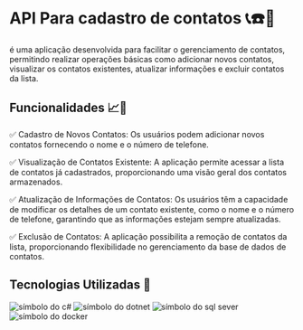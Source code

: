 # API Para cadastro de contatos 📞☎️📕

é uma aplicação desenvolvida para facilitar o gerenciamento de contatos, permitindo realizar operações básicas como adicionar novos contatos, visualizar os contatos existentes, atualizar informações e excluir contatos da lista.

## Funcionalidades 📈🚀

✅ Cadastro de Novos Contatos: Os usuários podem adicionar novos contatos fornecendo o nome e o número de telefone.

✅ Visualização de Contatos Existente: A aplicação permite acessar a lista de contatos já cadastrados, proporcionando uma visão geral dos contatos armazenados.

✅ Atualização de Informações de Contatos: Os usuários têm a capacidade de modificar os detalhes de um contato existente, como o nome e o número de telefone, garantindo que as informações estejam sempre atualizadas.

✅ Exclusão de Contatos: A aplicação possibilita a remoção de contatos da lista, proporcionando flexibilidade no gerenciamento da base de dados de contatos.

## Tecnologias Utilizadas 📌 

![símbolo do c#](https://img.shields.io/badge/C%23-239120?style=for-the-badge&logo=c-sharp&logoColor=white)
![símbolo do dotnet](https://img.shields.io/badge/.NET-5C2D91?style=for-the-badge&logo=.net&logoColor=white)
![símbolo do sql sever](https://img.shields.io/badge/Microsoft_SQL_Server-CC2927?style=for-the-badge&logo=microsoft-sql-server&logoColor=white)
![símbolo do docker](https://img.shields.io/badge/Docker-2496ED?style=for-the-badge&logo=docker&logoColor=white)
